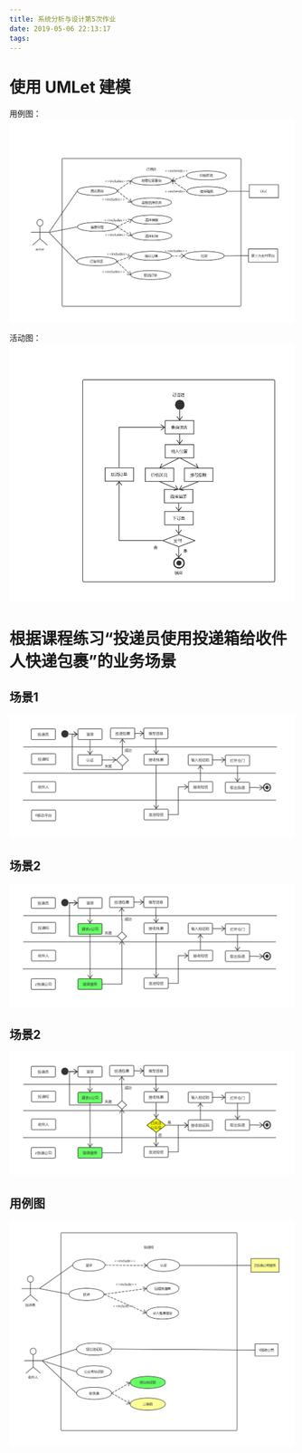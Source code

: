 ```yaml
---
title: 系统分析与设计第5次作业
date: 2019-05-06 22:13:17
tags:
---
```


# 使用 UMLet 建模
用例图：
![](images/book-hotel.png)

活动图：
![](images/activity.png)

# 根据课程练习“投递员使用投递箱给收件人快递包裹”的业务场景
## 场景1
![](images/multi1.png)

## 场景2
![](images/multi2.png)

## 场景2
![](images/multi3.png)

## 用例图
![](images/dilivery.png)